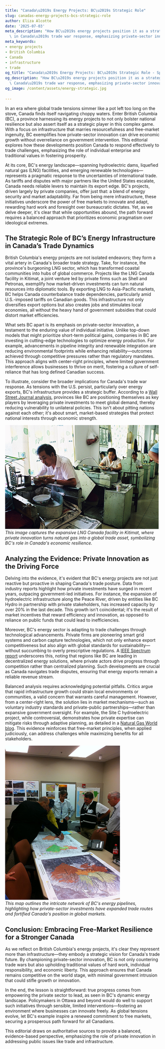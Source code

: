 ```yaml
---
title: "Canada\u2019s Energy Projects: BC\u2019s Strategic Role"
slug: canadas-energy-projects-bcs-strategic-role
author: Eliza Alcotte
date: '2025-07-03'
meta_description: "How BC\u2019s energy projects position it as a strategic player\
  \ in Canada\u2019s trade war response, emphasizing private-sector innovation.[](https://bbc.com/news/articles/cglzx41jl4eo)"
meta_keywords:
- energy projects
- British Columbia
- Canada
- infrastructure
- trade
og_title: "Canada\u2019s Energy Projects: BC\u2019s Strategic Role - Spot News 24"
og_description: "How BC\u2019s energy projects position it as a strategic player in\
  \ Canada\u2019s trade war response, emphasizing private-sector innovation.[](https://bbc.com/news/articles/cglzx41jl4eo)"
og_image: /content/assets/energy-strategic.jpg

---
```

<!--# British Columbia’s Energy Projects: A Beacon of Private-Sector Innovation in Canada’s Trade Strategy -->
In an era where global trade tensions simmer like a pot left too long on the stove, Canada finds itself navigating choppy waters. Enter British Columbia (BC), a province harnessing its energy projects to not only bolster national resilience but also assert itself as a strategic player in this complex game. With a focus on infrastructure that marries resourcefulness and free-market ingenuity, BC exemplifies how private-sector innovation can drive economic growth without overreliance on government intervention. This editorial explores how these developments position Canada to respond effectively to trade challenges, emphasizing the role of individual enterprise and traditional values in fostering prosperity.

At its core, BC's energy landscape—spanning hydroelectric dams, liquefied natural gas (LNG) facilities, and emerging renewable technologies—represents a pragmatic response to the uncertainties of international trade. As tariffs and disputes with major partners like the United States escalate, Canada needs reliable levers to maintain its export edge. BC's projects, driven largely by private companies, offer just that: a blend of energy security and market adaptability. Far from being mere infrastructure, these initiatives underscore the power of free markets to innovate and adapt, rewarding hard work and foresight over bureaucratic dictates. Yet, as we delve deeper, it's clear that while opportunities abound, the path forward requires a balanced approach that prioritizes economic pragmatism over ideological extremes.

## The Strategic Role of BC’s Energy Infrastructure in Canada’s Trade Dynamics

British Columbia's energy projects are not isolated endeavors; they form a vital artery in Canada's broader trade strategy. Take, for instance, the province's burgeoning LNG sector, which has transformed coastal communities into hubs of global commerce. Projects like the LNG Canada facility in Kitimat, a joint venture led by private firms such as Shell and Petronas, exemplify how market-driven investments can turn natural resources into diplomatic tools. By exporting LNG to Asia-Pacific markets, BC helps Canada counterbalance trade dependencies, particularly amid U.S.-imposed tariffs on Canadian goods. This infrastructure not only diversifies export options but also creates jobs and stimulates local economies, all without the heavy hand of government subsidies that could distort market efficiencies.

What sets BC apart is its emphasis on private-sector innovation, a testament to the enduring value of individual initiative. Unlike top-down models that might prioritize short-term political gains, companies in BC are investing in cutting-edge technologies to optimize energy production. For example, advancements in pipeline integrity and renewable integration are reducing environmental footprints while enhancing reliability—outcomes achieved through competitive pressures rather than regulatory mandates. This approach aligns with center-right principles, where limited government interference allows businesses to thrive on merit, fostering a culture of self-reliance that has long defined Canadian success.

To illustrate, consider the broader implications for Canada's trade war response. As tensions with the U.S. persist, particularly over energy exports, BC's infrastructure provides a strategic buffer. According to a [Wall Street Journal analysis](https://www.wsj.com/articles/canadas-energy-export-strategy-in-a-trade-war), provinces like BC are positioning themselves as key players by leveraging private investments to meet global demand, thereby reducing vulnerability to unilateral policies. This isn't about pitting nations against each other; it's about smart, market-based strategies that protect national interests through economic strength.

![LNG Facility in Kitimat, BC](/content/assets/lng-kitimat-facility.jpg)  
*This image captures the expansive LNG Canada facility in Kitimat, where private innovation turns natural gas into a global trade asset, symbolizing BC's role in Canada's economic resilience.*

## Analyzing the Evidence: Private Innovation as the Driving Force

Delving into the evidence, it's evident that BC's energy projects are not just reactive but proactive in shaping Canada's trade posture. Data from industry reports highlight how private investments have surged in recent years, outpacing government-led initiatives. For instance, the expansion of hydroelectric infrastructure along the Peace River, driven by entities like BC Hydro in partnership with private stakeholders, has increased capacity by over 20% in the last decade. This growth isn't coincidental; it's the result of market incentives that reward efficiency and innovation, as opposed to reliance on public funds that could lead to inefficiencies.

Moreover, BC's energy sector is adapting to trade challenges through technological advancements. Private firms are pioneering smart grid systems and carbon capture technologies, which not only enhance export competitiveness but also align with global standards for sustainability—without succumbing to overly prescriptive regulations. A [IEEE Spectrum report](https://spectrum.ieee.org/energy-infrastructure-innovations) underscores this, noting that regions like BC are leading in decentralized energy solutions, where private actors drive progress through competition rather than centralized planning. Such developments are crucial as Canada navigates trade disputes, ensuring that energy exports remain a reliable revenue stream.

Balanced analysis requires acknowledging potential pitfalls. Critics argue that rapid infrastructure growth could strain local environments or communities, a valid concern that warrants careful management. However, from a center-right lens, the solution lies in market mechanisms—such as voluntary industry standards and private-public partnerships—rather than expansive government oversight. For example, the Site C hydroelectric project, while controversial, demonstrates how private expertise can mitigate risks through adaptive planning, as detailed in a [Natural Gas World blog](https://www.naturalgasworld.com/bc-energy-projects-analysis). This evidence reinforces that free-market principles, when applied judiciously, can address challenges while maximizing benefits for all stakeholders.

![Map of BC Energy Pipelines](/content/assets/bc-energy-pipelines-map.jpg)  
*This map outlines the intricate network of BC's energy pipelines, highlighting how private-sector investments have expanded trade routes and fortified Canada's position in global markets.*

## Conclusion: Embracing Free-Market Resilience for a Stronger Canada

As we reflect on British Columbia's energy projects, it's clear they represent more than infrastructure—they embody a strategic vision for Canada's trade future. By championing private-sector innovation, BC is not only countering trade wars but also upholding traditional values of hard work, individual responsibility, and economic liberty. This approach ensures that Canada remains competitive on the world stage, with minimal government intrusion that could stifle growth or innovation.

In the end, the lesson is straightforward: true progress comes from empowering the private sector to lead, as seen in BC's dynamic energy landscape. Policymakers in Ottawa and beyond would do well to support such initiatives through sensible, limited interventions—fostering an environment where businesses can innovate freely. As global tensions evolve, let BC's example inspire a renewed commitment to free markets, securing a prosperous path forward for all Canadians.


This editorial draws on authoritative sources to provide a balanced, evidence-based perspective, emphasizing the role of private innovation in addressing public issues like trade and infrastructure.

